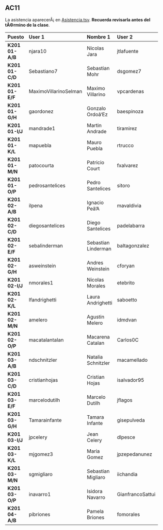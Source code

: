 ## AC11

La asistencia aparecerÃ¡ en [Asistencia.tsv](Asistencia.tsv). **Recuerda revisarla antes del tÃ©rmino de la clase**.

| Puesto | User 1 | Nombre 1 | User 2 | Nombre 2 |
|:-------|:-------|:---------|:-------|:---------|
| **K201 01-A/B** | njara10 | Nicolas Jara | jtlafuente | Jose Lafuente |
| **K201 01-C/D** | Sebastiano7 | Sebastian Mohr | dsgomez7 | Diego Gomez |
| **K201 01-E/F** | MaximoVillarinoSelman | Maximo Villarino | vpcardenas | Valeria Cardenas |
| **K201 01-G/H** | gaordonez | Gonzalo Ordoã‘Ez | baespinoza | Benjamin Espinoza |
| **K201 01-I/J** | mandrade1 | Martin Andrade | tiramirez | Tomas Ramirez |
| **K201 01-K/L** | mapuebla | Mauro Puebla | rtrucco | Rodrigo Trucco |
| **K201 01-M/N** | patocourta | Patricio Court | fxalvarez | Francisco Alvarez |
| **K201 01-O/P** | pedrosantelices | Pedro Santelices | sitoro | Sebastian Toro |
| **K201 02-A/B** | ilpena | Ignacio Peã‘A | mavaldivia | Mauricio Valdivia |
| **K201 02-C/D** | diegosantelices | Diego Santelices | padelabarra | Pedro De La Barra |
| **K201 02-E/F** | sebalinderman | Sebastian Linderman | baltagonzalez | Baltazar Gonzalez |
| **K201 02-G/H** | asweinstein | Andres Weinstein | cforyan | Cristobal O'Ryan |
| **K201 02-I/J** | nmorales1 | Nicolas Morales | etebrito | Esteban Brito |
| **K201 02-K/L** | lfandrighetti | Laura Andrighetti | saboetto | Sebastian Boetto |
| **K201 02-M/N** | amelero | Agustin Melero | idmdvan | Ivan Moreno |
| **K201 02-O/P** | macatalantalan | Macarena Catalan | Carlos0C | Carlos Cespedes |
| **K201 03-A/B** | ndschnitzler | Natalia Schnitzler | macamellado | Macarena Mellado |
| **K201 03-C/D** | cristianhojas | Cristian Hojas | isalvador95 | Iã‘Aki Salvador |
| **K201 03-E/F** | marcelodutilh | Marcelo Dutilh | jflagos | Juan Lagos |
| **K201 03-G/H** | Tamarainfante | Tamara Infante | gisepulveda |  Sepulveda |
| **K201 03-I/J** | jpcelery | Jean Celery | dlpesce | Dante Pesce |
| **K201 03-K/L** | mjgomez3 | Maria Gomez | jpzepedanunez | Juan Zepeda Nuã‘Ez |
| **K201 03-M/N** | sgmigliaro | Sebastian Migliaro | iichandia | Ivan Chandia |
| **K201 03-O/P** | inavarro1 | Isidora Navarro | GianfrancoSattui | Gianfranco Sattui |
| **K201 04-A/B** | pibriones | Pamela Briones | fomorales | Francisco Morales |
